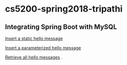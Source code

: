 # cs5200-spring2018-tripathi

## Integrating Spring Boot with MySQL


[Insert a static hello message](http://cs5200-spring2018-tripathi.us-east-1.elasticbeanstalk.com/api/hello/insert)       
  
[Insert a parameterized hello message](http://cs5200-spring2018-tripathi.us-east-1.elasticbeanstalk.com/api/hello/insert/Some%20parameterized%20message)

[Retrieve all hello messages](http://cs5200-spring2018-tripathi.us-east-1.elasticbeanstalk.com/api/hello/select/all) . 
